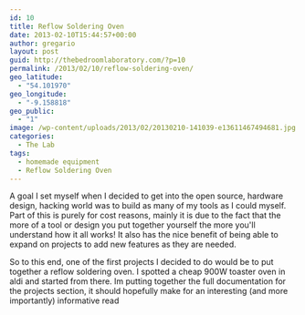 ```yaml
---
id: 10
title: Reflow Soldering Oven
date: 2013-02-10T15:44:57+00:00
author: gregario
layout: post
guid: http://thebedroomlaboratory.com/?p=10
permalink: /2013/02/10/reflow-soldering-oven/
geo_latitude:
  - "54.101970"
geo_longitude:
  - "-9.158818"
geo_public:
  - "1"
image: /wp-content/uploads/2013/02/20130210-141039-e13611467494681.jpg
categories:
  - The Lab
tags:
  - homemade equipment
  - Reflow Soldering Oven
---
```


A goal I set myself when I decided to get into the open source, hardware design, hacking world was to build as many of my tools as I could myself. Part of this is purely for cost reasons, mainly it is due to the fact that the more of a tool or design you put together yourself the more you'll understand how it all works! It also has the nice benefit of being able to expand on projects to add new features as they are needed.

So to this end, one of the first projects I decided to do would be to put together a reflow soldering oven. I spotted a cheap 900W toaster oven in aldi and started from there. Im putting together the full documentation for the projects section, it should hopefully make for an interesting (and more importantly) informative read
